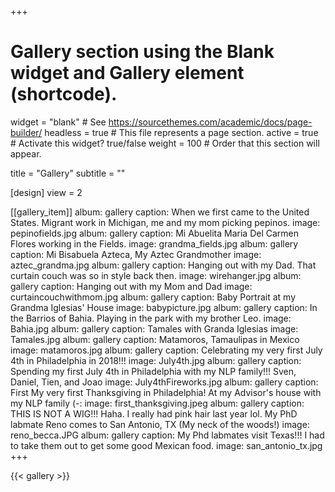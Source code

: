 +++
# Gallery section using the Blank widget and Gallery element (shortcode).
widget = "blank"  # See https://sourcethemes.com/academic/docs/page-builder/
headless = true  # This file represents a page section.
active = true  # Activate this widget? true/false
weight = 100  # Order that this section will appear.

title = "Gallery"
subtitle = ""

[design]
	view = 2

[[gallery_item]]
  album: gallery
  caption: When we first came to the United States.  Migrant work in Michigan, me and my mom picking pepinos.
  image: pepinofields.jpg
	album: gallery
  caption: Mi Abuelita Maria Del Carmen Flores working in the Fields.
  image: grandma_fields.jpg
	album: gallery
  caption: Mi Bisabuela Azteca, My Aztec Grandmother
  image: aztec_grandma.jpg
	album: gallery
  caption: Hanging out with my Dad.  That curtain couch was so in style back then.
  image: wirehanger.jpg
	album: gallery
  caption: Hanging out with my Mom and Dad
  image: curtaincouchwithmom.jpg
	album: gallery
  caption: Baby Portrait at my Grandma Iglesias' House
  image: babypicture.jpg
	album: gallery
  caption: In the Barrios of Bahia.  Playing in the park with my brother Leo.
  image: Bahia.jpg
	album: gallery
  caption: Tamales with Granda Iglesias
  image: Tamales.jpg
	album: gallery
  caption: Matamoros, Tamaulipas in Mexico
  image: matamoros.jpg
	album: gallery
  caption: Celebrating my very first July 4th in Philadelphia in 2018!!!
  image: July4th.jpg
	album: gallery
  caption: Spending my first July 4th in Philadelphia with my NLP family!!! Sven, Daniel, Tien, and Joao
  image: July4thFireworks.jpg
	album: gallery
  caption: First My very first Thanksgiving in Philadelphia!  At my Advisor's house with my NLP family (-:
  image: first_thanksgiving.jpeg
	album: gallery
  caption: THIS IS NOT A WIG!!! Haha.  I really had pink hair last year lol.  My PhD labmate Reno comes to San Antonio, TX (My neck of the woods!)
  image: reno_becca.JPG
	album: gallery
  caption: My Phd labmates visit Texas!!!  I had to take them out to get some good Mexican food.
  image: san_antonio_tx.jpg
+++

{{< gallery >}}